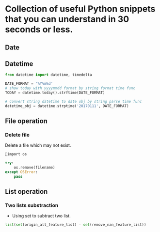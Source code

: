 # Collection of useful Python snippets that you can understand in 30 seconds or less.

## Date 

## Datetime

```python
from datetime import datetime, timedelta

DATE_FORMAT = '%Y%m%d'
# show today with yyyymmdd format by string format time func
TODAY = datetime.today().strftime(DATE_FORMAT)

# convert string datetime to date obj by string parse time func
datetime_obj = datetime.strptime('20170111', DATE_FORMAT)
```

## File operation

### Delete file

Delete a file which may not exist.

```python
import os

try:
    os.remove(filename)
except OSError:
    pass
```

## List operation

### Two lists substraction

- Using set to subtract two list.

```python
list(set(origin_all_feature_list) - set(remove_nan_feature_list))
```